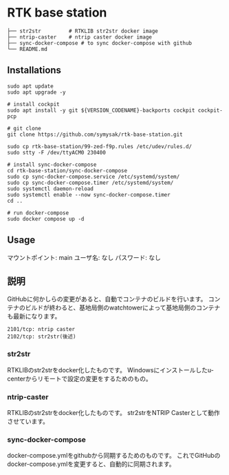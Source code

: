 # RTK base station
```.
├── str2str         # RTKLIB str2str docker image
├── ntrip-caster    # ntrip caster docker image
├── sync-docker-compose # to sync docker-compose with github
└── README.md
```

## Installations
```
sudo apt update
sudo apt upgrade -y

# install cockpit
sudo apt install -y git ${VERSION_CODENAME}-backports cockpit cockpit-pcp

# git clone
git clone https://github.com/symysak/rtk-base-station.git

sudo cp rtk-base-station/99-zed-f9p.rules /etc/udev/rules.d/
sudo stty -F /dev/ttyACM0 230400

# install sync-docker-compose
cd rtk-base-station/sync-docker-compose
sudo cp sync-docker-compose.service /etc/systemd/system/
sudo cp sync-docker-compose.timer /etc/systemd/system/
sudo systemctl daemon-reload
sudo systemctl enable --now sync-docker-compose.timer
cd ..

# run docker-compose
sudo docker compose up -d

```
## Usage
マウントポイント: main
ユーザ名: なし
パスワード: なし

## 説明
GitHubに何かしらの変更があると、自動でコンテナのビルドを行います。
コンテナのビルドが終わると、基地局側のwatchtowerによって基地局側のコンテナも最新になります。
```
2101/tcp: ntrip caster
2102/tcp: str2str(後述)
```
### str2str
RTKLIBのstr2strをdocker化したものです。
Windowsにインストールしたu-centerからリモートで設定の変更をするためのもの。
### ntrip-caster
RTKLIBのstr2strをdocker化したものです。
str2strをNTRIP Casterとして動作させています。
### sync-docker-compose
docker-compose.ymlをgithubから同期するためのものです。
これでGitHubのdocker-compose.ymlを変更すると、自動的に同期されます。
